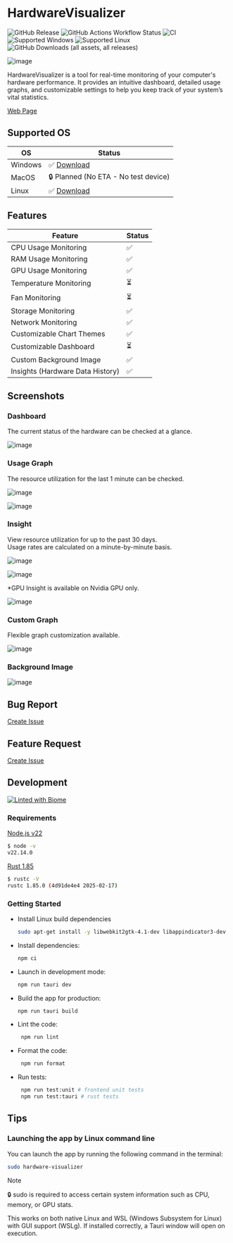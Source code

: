 # HardwareVisualizer

<p align="left">
  <img alt="GitHub Release" src="https://img.shields.io/github/v/release/shm11C3/HardwareVisualizer?&display_name=release">
  <img alt="GitHub Actions Workflow Status" src="https://img.shields.io/github/actions/workflow/status/shm11C3/HardwareVisualizer/test-build.yml">
  <img alt="CI" src="https://github.com/shm11C3/HardwareVisualizer/actions/workflows/ci.yml/badge.svg?branch=develop">
  <img alt="Supported Windows" src="https://img.shields.io/badge/platform-Windows-blue?logo=windows">
  <img alt="Supported Linux" src="https://img.shields.io/badge/platform-linux-orange?logo=linux">
  <img alt="GitHub Downloads (all assets, all releases)" src="https://img.shields.io/github/downloads/shm11C3/HardwareVisualizer/total">
</p>

![image](https://github.com/user-attachments/assets/c474a132-5768-4046-9703-766e74ee3e66)

HardwareVisualizer is a tool for real-time monitoring of your computer's hardware performance. It provides an intuitive dashboard, detailed usage graphs, and customizable settings to help you keep track of your system’s vital statistics.

[Web Page](https://hardviz.com/)

## Supported OS

| OS      | Status                                                                       |
| ------- | ---------------------------------------------------------------------------- |
| Windows | ✅ [Download](https://hardviz.com/#download)                                 |
| MacOS   | 🔒 Planned (No ETA - No test device)                                         |
| Linux   | ✅ [Download](https://hardviz.com/#download)                                 |

## Features

| Feature                          | Status |
| -------------------------------- | ------ |
| CPU Usage Monitoring             | ✅     |
| RAM Usage Monitoring             | ✅     |
| GPU Usage Monitoring             | ✅     |
| Temperature Monitoring           | ⏳     |
| Fan Monitoring                   | ⏳     |
| Storage Monitoring               | ✅     |
| Network Monitoring               | ✅     |
| Customizable Chart Themes        | ✅     |
| Customizable Dashboard           | ⏳     |
| Custom Background Image          | ✅     |
| Insights (Hardware Data History) | ✅     |

## Screenshots

### Dashboard

The current status of the hardware can be checked at a glance.

![image](https://github.com/user-attachments/assets/a578909a-5b85-4d3a-98cb-a885dc10eaec)

### Usage Graph

The resource utilization for the last 1 minute can be checked.

![image](https://github.com/user-attachments/assets/ef3e1630-e567-47a1-a437-f9a3981dd587)

![image](https://github.com/user-attachments/assets/7b786e00-12c0-4627-8b2a-cc3482072eb7)


### Insight

View resource utilization for up to the past 30 days.  
Usage rates are calculated on a minute-by-minute basis.

![image](https://github.com/user-attachments/assets/dd849d54-37a0-4f00-bec8-9c7f994d49fa)

![image](https://github.com/user-attachments/assets/7c3f9ddd-37c1-45b1-9c3a-9f661817e797)

\*GPU Insight is available on Nvidia GPU only.

![image](https://github.com/user-attachments/assets/2d3d2045-ccc0-46ee-9a3a-6cde3e13981e)

### Custom Graph

Flexible graph customization available.

![image](https://github.com/user-attachments/assets/b6b2436b-c4c7-4252-9654-c5f2ca89e499)

### Background Image

![image](https://github.com/user-attachments/assets/6ab09e8a-ebef-449a-b73f-07ae44626e20)

## Bug Report

[Create Issue](https://github.com/shm11C3/HardwareVisualizer/issues/new?assignees=&labels=bug&projects=&template=bug_report.md&title=%5BBUG%5D)

## Feature Request

[Create Issue](https://github.com/shm11C3/HardwareVisualizer/issues/new?assignees=shm11C3&labels=enhancement&projects=&template=feature_request.md&title=%5BFeature+request%5D)

## Development

[![Linted with Biome](https://img.shields.io/badge/Linted_with-Biome-60a5fa?style=flat&logo=biome)](https://biomejs.dev)

### Requirements

[Node.js v22](https://nodejs.org/)

```bash
$ node -v
v22.14.0
```

[Rust 1.85](https://www.rust-lang.org/)

```bash
$ rustc -V
rustc 1.85.0 (4d91de4e4 2025-02-17)
```

### Getting Started

- Install Linux build dependencies

  ```bash
  sudo apt-get install -y libwebkit2gtk-4.1-dev libappindicator3-dev librsvg2-dev patchelf
  ```

- Install dependencies:

  ```bash
  npm ci
  ```

- Launch in development mode:

  ```bash
  npm run tauri dev
  ```

- Build the app for production:

  ```bash
  npm run tauri build
  ```

- Lint the code:

  ```bash
   npm run lint
  ```

- Format the code:

  ```bash
   npm run format
  ```

- Run tests:

  ```bash
   npm run test:unit # frontend unit tests
   npm run test:tauri # rust tests
  ```

## Tips

### Launching the app by Linux command line

You can launch the app by running the following command in the terminal:

```bash
sudo hardware-visualizer
```
> [!NOTE]
> 🔒 sudo is required to access certain system information such as CPU, memory, or GPU stats.

This works on both native Linux and WSL (Windows Subsystem for Linux) with GUI support (WSLg).
If installed correctly, a Tauri window will open on execution.
